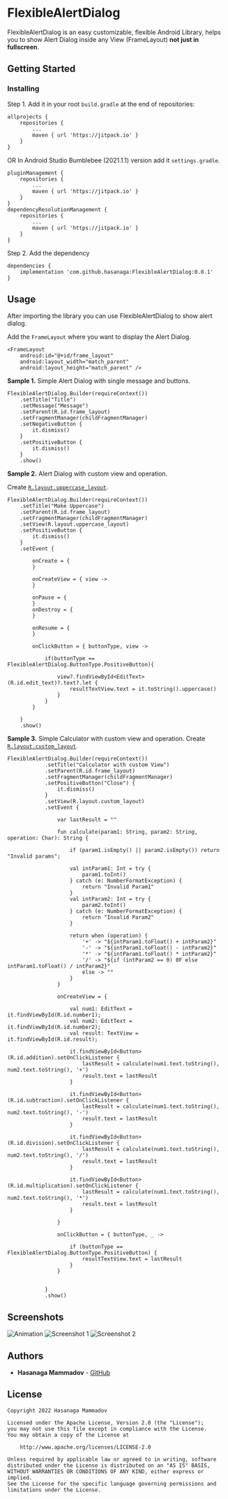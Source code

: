 # FlexibleAlertDialog
FlexibleAlertDialog is an easy customizable, flexible Android Library, helps you to show Alert Dialog inside any View (FrameLayout) **not just in fullscreen**.

## Getting Started
### Installing

Step 1. Add it in your root ```build.gradle``` at the end of repositories:
```
allprojects {
    repositories {
        ...
        maven { url 'https://jitpack.io' }
    }
}
```
OR
In Android Studio Bumblebee (2021.1.1) version add it ```settings.gradle```.
```
pluginManagement {
    repositories {
        ...
        maven { url 'https://jitpack.io' }
    }
}
dependencyResolutionManagement {
    repositories {
        ...
        maven { url 'https://jitpack.io' }
    }
}
```

Step 2. Add the dependency
```
dependencies {
    implementation 'com.github.hasanaga:FlexibleAlertDialog:0.0.1'
}
```

## Usage
After importing the library you can use FlexibleAlertDialog to show alert dialog.

Add the ```FrameLayout``` where you want to display the Alert Dialog.
```
<FrameLayout
    android:id="@+id/frame_layout"
    android:layout_width="match_parent"
    android:layout_height="match_parent" />
```

**Sample 1.** Simple Alert Dialog with single message and buttons.
```
FlexibleAlertDialog.Builder(requireContext())
    .setTitle("Title")
    .setMessage("Message")
    .setParent(R.id.frame_layout)
    .setFragmentManager(childFragmentManager)
    .setNegativeButton {
        it.dismiss()
    }
    .setPositiveButton {
        it.dismiss()
    }
    .show()
```

**Sample 2.** Alert Dialog with custom view and operation.

Create  [```R.layout.uppercase_layout```](sample/src/main/res/layout/uppercase_layout.xml).


```
FlexibleAlertDialog.Builder(requireContext())
    .setTitle("Make Uppercase")
    .setParent(R.id.frame_layout)
    .setFragmentManager(childFragmentManager)
    .setView(R.layout.uppercase_layout)
    .setPositiveButton {
        it.dismiss()
    }
    .setEvent {
    
        onCreate = {
        }

        onCreateView = { view ->
        }

        onPause = {
        }
        onDestroy = {
        }

        onResume = {
        }
        
        onClickButton = { buttonType, view ->

            if(buttonType == FlexibleAlertDialog.ButtonType.PositiveButton){

                view?.findViewById<EditText>(R.id.edit_text)?.text?.let {
                    resultTextView.text = it.toString().uppercase()
                }
            }
        }

    }
    .show()
```

**Sample 3.** Simple Calculator with custom view and operation.
Create  [```R.layout.custom_layout```](sample/src/main/res/layout/custom_layout.xml).
```
FlexibleAlertDialog.Builder(requireContext())
            .setTitle("Calculator with custom View")
            .setParent(R.id.frame_layout)
            .setFragmentManager(childFragmentManager)
            .setPositiveButton("Close") {
                it.dismiss()
            }
            .setView(R.layout.custom_layout)
            .setEvent {

                var lastResult = ""

                fun calculate(param1: String, param2: String, operation: Char): String {

                    if (param1.isEmpty() || param2.isEmpty()) return "Invalid params";

                    val intParam1: Int = try {
                        param1.toInt()
                    } catch (e: NumberFormatException) {
                        return "Invalid Param1"
                    }
                    val intParam2: Int = try {
                        param2.toInt()
                    } catch (e: NumberFormatException) {
                        return "Invalid Param2"
                    }

                    return when (operation) {
                        '+' -> "${intParam1.toFloat() + intParam2}"
                        '-' -> "${intParam1.toFloat() - intParam2}"
                        '*' -> "${intParam1.toFloat() * intParam2}"
                        '/' -> "${if (intParam2 == 0) 0F else intParam1.toFloat() / intParam2}"
                        else -> ""
                    }
                }

                onCreateView = {

                    val num1: EditText = it.findViewById(R.id.number1);
                    val num2: EditText = it.findViewById(R.id.number2);
                    val result: TextView = it.findViewById(R.id.result);

                    it.findViewById<Button>(R.id.addition).setOnClickListener {
                        lastResult = calculate(num1.text.toString(), num2.text.toString(), '+')
                        result.text = lastResult
                    }

                    it.findViewById<Button>(R.id.subtraction).setOnClickListener {
                        lastResult = calculate(num1.text.toString(), num2.text.toString(), '-')
                        result.text = lastResult
                    }

                    it.findViewById<Button>(R.id.division).setOnClickListener {
                        lastResult = calculate(num1.text.toString(), num2.text.toString(), '/')
                        result.text = lastResult
                    }

                    it.findViewById<Button>(R.id.multiplication).setOnClickListener {
                        lastResult = calculate(num1.text.toString(), num2.text.toString(), '*')
                        result.text = lastResult
                    }

                }

                onClickButton = { buttonType, _ ->

                    if (buttonType == FlexibleAlertDialog.ButtonType.PositiveButton) {
                        resultTextView.text = lastResult
                    }
                }


            }
            .show()
```


## Screenshots
![Animation](/docs/animation.gif)
![Screenshot 1](/docs/screenshot_1.png) ![Screenshot 2](/docs/screenshot_2.png)

## Authors

* **Hasanaga Mammadov** -  [GitHub](https://github.com/hasanaga)


## License

```
Copyright 2022 Hasanaga Mammadov

Licensed under the Apache License, Version 2.0 (the "License");
you may not use this file except in compliance with the License.
You may obtain a copy of the License at

    http://www.apache.org/licenses/LICENSE-2.0

Unless required by applicable law or agreed to in writing, software
distributed under the License is distributed on an "AS IS" BASIS,
WITHOUT WARRANTIES OR CONDITIONS OF ANY KIND, either express or implied.
See the License for the specific language governing permissions and
limitations under the License.
```
